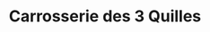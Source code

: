 ---
title: "Carrosserie des 3 Quilles"
url: /quillan/carrosserie-des-3-quilles/
shop: Autowerkstatt
---